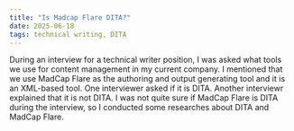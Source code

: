 ```yaml
---
title: "Is Madcap Flare DITA?"
date: 2025-06-18
tags: technical writing, DITA
---
```

During an interview for a technical writer position, I was asked what tools we use for content management in my current company. I mentioned that we use MadCap Flare as the authoring and output generating tool and it is an XML-based tool. One interviewer asked if it is DITA. Another interviewr explained that it is not DITA. I was not quite sure if MadCap Flare is DITA during the interview, so I conducted some researches about DITA and MadCap Flare. 
